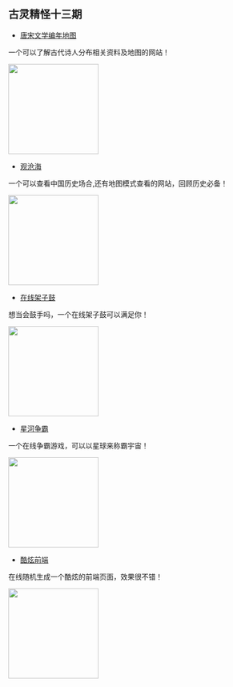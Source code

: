 <!--
 * @Author: caixin
 * @Date: 2021-07-06 13:29:44
 * @LastEditTime: 2021-09-28 13:25:35
 * @LastEditors: Please set LastEditors
 * @Description: In User Settings Edit
 * @FilePath: \docsify\docs\articles\fun\f13.md
-->
 古灵精怪十三期
---

- [唐宋文学编年地图](https://sou-yun.cn/MPoetLifeMap.aspx?dt_dapp=1)

一个可以了解古代诗人分布相关资料及地图的网站！

<img width="180px" bor src="//cdn.jsdelivr.net/gh/13160692449/pics-storage/f13120210706.png">

- [观沧海](https://www.ageeye.cn/)

一个可以查看中国历史场合,还有地图模式查看的网站，回顾历史必备！

<img width="180px" bor src="//cdn.jsdelivr.net/gh/13160692449/pics-storage/f13220210706.png">

- [在线架子鼓](http://tool.mkblog.cn/durms/)

想当会鼓手吗，一个在线架子鼓可以满足你！

<img width="180px" bor src="//cdn.jsdelivr.net/gh/13160692449/pics-storage/f13320210706.png">

- [星河争霸](https://solaris.games/#/)

一个在线争霸游戏，可以以星球来称霸宇宙！

<img width="180px" bor src="//cdn.jsdelivr.net/gh/13160692449/pics-storage/f13420210706.png">

- [酷炫前端](https://sharkle.com/)

在线随机生成一个酷炫的前端页面，效果很不错！

<img width="180px" bor src="//cdn.jsdelivr.net/gh/13160692449/pics-storage/f13520210706.png">